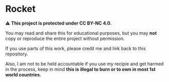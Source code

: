 # Rocket  
⚠️ **This project is protected under CC BY-NC 4.0.**  

You may read and share this for educational purposes, but you may **not** copy or reproduce the entire project without permission.  

If you use parts of this work, please credit me and link back to this repository.

Also, I am not to be held accountable if you use my recipie and get harmed in the process, keep in mind **this is illegal to burn or to own in most 1st world countries.**
